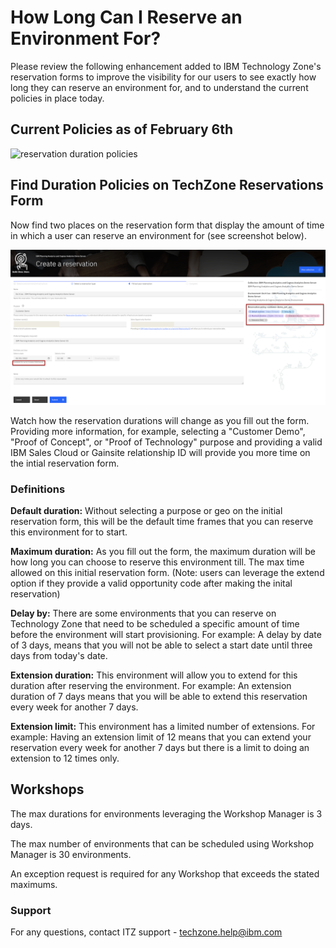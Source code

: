 # How Long Can I Reserve an Environment For? 

Please review the following enhancement added to IBM Technology Zone's reservation forms to improve the visibility for our users to see exactly how long they can reserve an environment for, and to understand the current policies in place today.

## Current Policies as of February 6th

![reservation duration policies](https://github.com/IBM/itz-support-public/blob/main/IBM-Technology-Zone/IBM-Technology-Zone-Runbooks/Images/resdurpol3.png)

## Find Duration Policies on TechZone Reservations Form

Now find two places on the reservation form that display the amount of time in which a user can reserve an environment for (see screenshot below). 

![reservation durations](Images/reservation_durations.png)

Watch how the reservation durations will change as you fill out the form. Providing more information, for example, selecting a "Customer Demo", "Proof of Concept", or "Proof of Technology" purpose and providing a valid IBM Sales Cloud or Gainsite relationship ID will provide you more time on the intial reservation form. 


### Definitions

**Default duration:** Without selecting a purpose or geo on the initial reservation form, this will be the default time frames that you can reserve this environment for to start. 

**Maximum duration:** As you fill out the form, the maximum duration will be how long you can choose to reserve this environment till. The max time allowed on this initial reservation form. (Note: users can leverage the extend option if they provide a valid opportunity code after making the inital reservation)

**Delay by:** There are some environments that you can reserve on Technology Zone that need to be scheduled a specific amount of time before the environment will start provisioning. For example: A delay by date of 3 days, means that you will not be able to select a start date until three days from today's date. 

**Extension duration:** This environment will allow you to extend for this duration after reserving the environment. For example: An extension duration of 7 days means that you will be able to extend this reservation every week for another 7 days.

**Extension limit:** This environment has a limited number of extensions. For example: Having an extension limit of 12 means that you can extend your reservation every week for another 7 days but there is a limit to doing an extension to 12 times only. 

## Workshops

The max durations for environments leveraging the Workshop Manager is 3 days.

The max number of environments that can be scheduled using Workshop Manager is 30 environments. 

An exception request is required for any Workshop that exceeds the stated maximums.


### Support

For any questions, contact ITZ support - techzone.help@ibm.com



